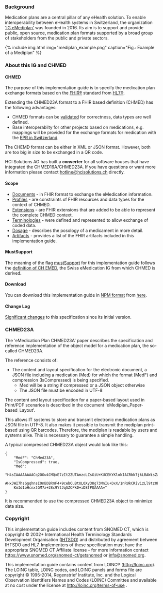 ### Background

Medication plans are a central pillar of any eHealth solution. To enable interoperability between eHealth systems in Switzerland, the organization ['IG eMediplan'](http://emediplan.ch/de/home) was founded in 2016. Its aim is to support and provide public, open source, medication plan formats supported by a broad group of stakeholders from the public and private sectors.

{% include img.html img="mediplan_example.png" caption="Fig.: Example of a Mediplan" %}

### About this IG and CHMED

#### CHMED
The purpose of this implementation guide is to specify the medication plan exchange formats based on the [FHIR®](https://www.hl7.org/fhir/) standard from [HL7®](https://www.hl7.org/).

Extending the CHMED23A format to a FHIR based definition (CHMED) has the following advantages:
* CHMED formats can be [validated](http://build.fhir.org/validation.html) for correctness, data types are well defined. 
* Base interoperabilty for other projects based on medications, e.g. mappings will be provided for the exchange formats for medication with the [EPR in Switzerland](http://e-health-wiki.ch/index.php/Ehscda:CDA-CH-EMED_(specification)).

The CHEMD format can be either in XML or JSON format. However, both are too big in size to be exchanged in a QR code.

HCI Solutions AG has built a **converter** for all software houses that have integrated the CHMED16A/CHMED23A. If you have questions or want more information please contact <hotline@hcisolutions.ch> directly.

#### Scope
* [Documents](documents.html) - in FHIR format to exchange the eMedication information.
* [Profiles](profiles.html) - are constraints of FHIR resources and data types for the context of CHMED.
* [Extensions](extensions.html) - are FHIR extensions that are added to be able to represent the complete CHMED context.
* [Terminologies](terminology.html) - were defined and represented to allow exchange of coded data.
* [Dosage](dosage.html) - describes the posology of a medicament in more detail.
* [Artifacts](artifacts.html) - provides a list of the FHIR artifacts included in this implementation guide.

#### MustSupport
The meaning of the flag [mustSupport](https://www.hl7.org/fhir/profiling.html#mustsupport) for this implementation guide follows the [definition of CH EMED](https://fhir.ch/ig/ch-emed/index.html#mustsupport), the Swiss eMedication IG from which CHMED is derived.

#### Download
You can download this implementation guide in [NPM format](https://confluence.hl7.org/display/FHIR/NPM+Package+Specification) from [here](package.tgz).

#### Change Log
[Significant changes](changelog.html) to this specification since its initial version.

### CHMED23A
The 'eMedication Plan CHMED23A' paper describes the specification and reference implementation of the object model for a medication plan, the so-called CHMED23A.

The reference consists of:
* The content and layout specification for the electronic document, a JSON file including a medication (Med) for which the format (MedF) and compression (IsCompressed) is being specified.
   * Med will be a string if compressed or a JSON object otherwise
   * The JSON file must be encoded in UTF-8

The content and layout specification for a paper-based layout used in Print/PDF scenarios is described in the document 'eMediplan_Paper-based_Layout'.


This allows IT systems to store and transmit electronic medication plans as JSON file in UTF-8. It also makes it possible to transmit the mediplan print-based using QR barcodes. Therefore, the mediplan is readable by users and systems alike. This is necessary to guarantee a simple handling.

A typical compressed CHMED23A object would look like this:
```
{ 
    "MedF": "ChMed23A", 
    "IsCompressed": true, 
    "Med": 
    "H4sIAAAAAAAACq2OOw4CMQxE7zIt2ZUTAmzcLZsGiU+KUCEKYKlokIACRbk7jkLBAWisZz/NyAmb6/g
    AHxJWI7hsGgqhnsIOnBDBRmF4+9cebCuBtUL0Xy38g73MnIu+DxX/1nRUkCRiv1zLl9tzOF1uIloqxj9FGT
    KmId1oHcnxtGM7a+28c9YtJqSZCPkD+iD8fPQAAAA=" 
}
```
It is recommended to use the compressed CHMED23A object to minimize data size.

### Copyright
This implementation guide includes content from SNOMED CT, which is copyright © 2002+ International Health Terminology Standards Development Organisation ([IHTSDO](http://snomed.org/)) and distributed by agreement between IHTSDO and HL7. Implementers of these specification must have the appropriate SNOMED CT Affiliate license - for more information contact 
<https://www.snomed.org/snomed-ct/getsnomed> or <info@snomed.org>.

This implementation guide contains content from LOINC® (<http://loinc.org>). The LOINC table, LOINC codes, and LOINC panels and forms file are copyright © 1995-2014, Regenstrief Institute, Inc. and the Logical Observation Identifiers Names and Codes (LOINC) Committee and available at no cost under the license at <http://loinc.org/terms-of-use> .
